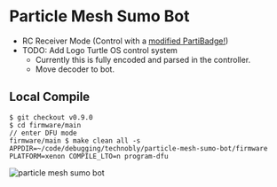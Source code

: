 # Particle Mesh Sumo Bot

- RC Receiver Mode (Control with a [modified PartiBadge!](https://github.com/technobly/parti-badge/tree/sumo-bot))
- TODO: Add Logo Turtle OS control system
    - Currently this is fully encoded and parsed in the controller.
    - Move decoder to bot.

## Local Compile

```
$ git checkout v0.9.0
$ cd firmware/main
// enter DFU mode
firmware/main $ make clean all -s APPDIR=~/code/debugging/technobly/particle-mesh-sumo-bot/firmware PLATFORM=xenon COMPILE_LTO=n program-dfu
```

![particle mesh sumo bot](https://raw.github.com/technobly/particle-mesh-sumo-bot/master/images/mesh-sumo-bot.png)